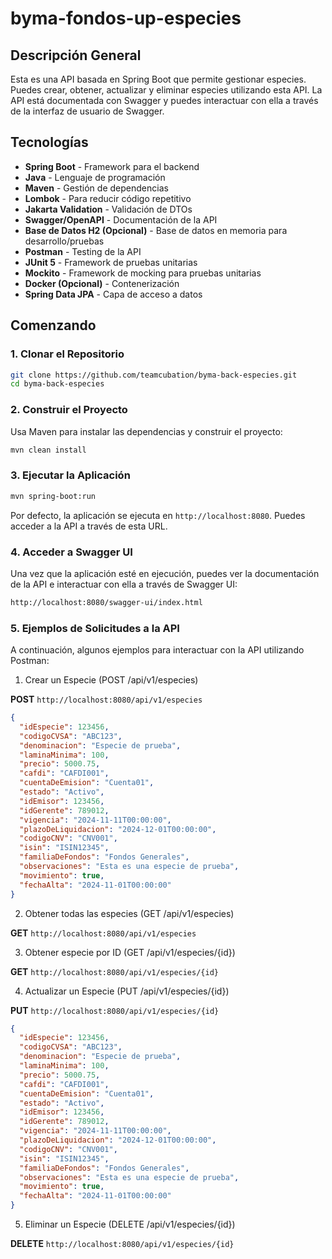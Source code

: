 # byma-fondos-up-especies

## Descripción General
Esta es una API basada en Spring Boot que permite gestionar especies. Puedes crear, obtener, actualizar y eliminar especies utilizando esta API. La API está documentada con Swagger y puedes interactuar con ella a través de la interfaz de usuario de Swagger.

## Tecnologías

- **Spring Boot** - Framework para el backend
- **Java** - Lenguaje de programación
- **Maven** - Gestión de dependencias
- **Lombok** - Para reducir código repetitivo
- **Jakarta Validation** - Validación de DTOs
- **Swagger/OpenAPI** - Documentación de la API
- **Base de Datos H2 (Opcional)** - Base de datos en memoria para desarrollo/pruebas
- **Postman** - Testing de la API
- **JUnit 5** - Framework de pruebas unitarias
- **Mockito** - Framework de mocking para pruebas unitarias
- **Docker (Opcional)** - Contenerización
- **Spring Data JPA** - Capa de acceso a datos

## Comenzando

### 1. Clonar el Repositorio

```bash
git clone https://github.com/teamcubation/byma-back-especies.git
cd byma-back-especies
```

### 2. Construir el Proyecto
Usa Maven para instalar las dependencias y construir el proyecto:
```bash
mvn clean install
```

### 3. Ejecutar la Aplicación
```bash
mvn spring-boot:run
```

Por defecto, la aplicación se ejecuta en `http://localhost:8080`. Puedes acceder a la API a través de esta URL.

### 4. Acceder a Swagger UI
Una vez que la aplicación esté en ejecución, puedes ver la documentación de la API e interactuar con ella a través de Swagger UI:
```bash
http://localhost:8080/swagger-ui/index.html
```

### 5. Ejemplos de Solicitudes a la API
A continuación, algunos ejemplos para interactuar con la API utilizando Postman:

1. Crear un Especie (POST /api/v1/especies)

**POST** `http://localhost:8080/api/v1/especies`
```json
{ 
  "idEspecie": 123456,
  "codigoCVSA": "ABC123",
  "denominacion": "Especie de prueba",
  "laminaMinima": 100,
  "precio": 5000.75,
  "cafdi": "CAFDI001",
  "cuentaDeEmision": "Cuenta01",
  "estado": "Activo",
  "idEmisor": 123456,
  "idGerente": 789012,
  "vigencia": "2024-11-11T00:00:00",
  "plazoDeLiquidacion": "2024-12-01T00:00:00",
  "codigoCNV": "CNV001",
  "isin": "ISIN12345",
  "familiaDeFondos": "Fondos Generales",
  "observaciones": "Esta es una especie de prueba",
  "movimiento": true,
  "fechaAlta": "2024-11-01T00:00:00"
}
```

2. Obtener todas las especies (GET /api/v1/especies)

**GET** `http://localhost:8080/api/v1/especies`

3. Obtener especie por ID (GET /api/v1/especies/{id})

**GET** `http://localhost:8080/api/v1/especies/{id}`

4. Actualizar un Especie (PUT /api/v1/especies/{id})

**PUT** `http://localhost:8080/api/v1/especies/{id}`
```json
{
  "idEspecie": 123456,
  "codigoCVSA": "ABC123",
  "denominacion": "Especie de prueba",
  "laminaMinima": 100,
  "precio": 5000.75,
  "cafdi": "CAFDI001",
  "cuentaDeEmision": "Cuenta01",
  "estado": "Activo",
  "idEmisor": 123456,
  "idGerente": 789012,
  "vigencia": "2024-11-11T00:00:00",
  "plazoDeLiquidacion": "2024-12-01T00:00:00",
  "codigoCNV": "CNV001",
  "isin": "ISIN12345",
  "familiaDeFondos": "Fondos Generales",
  "observaciones": "Esta es una especie de prueba",
  "movimiento": true,
  "fechaAlta": "2024-11-01T00:00:00"
}
```

5. Eliminar un Especie (DELETE /api/v1/especies/{id})

**DELETE** `http://localhost:8080/api/v1/especies/{id}`